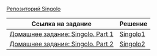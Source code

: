 [Репозиторий Singolo](https://github.com/vitsko/singolo)  

Ссылка на задание|Решение
-----------------|--------
[Домашнее задание: Singolo. Part 1](https://github.com/rolling-scopes-school/tasks/blob/master/tasks/markups/level-2/singolo/part-1/singolo-1-ru.md)|[Singolo1](https://vitsko.github.io/singolo/singolo1.html)
[Домашнее задание: Singolo. Part 2](https://github.com/rolling-scopes-school/tasks/blob/master/tasks/markups/level-2/singolo/part-2/singolo-2-ru.md)|[Singolo2](https://vitsko.github.io/singolo/singolo2.html)
